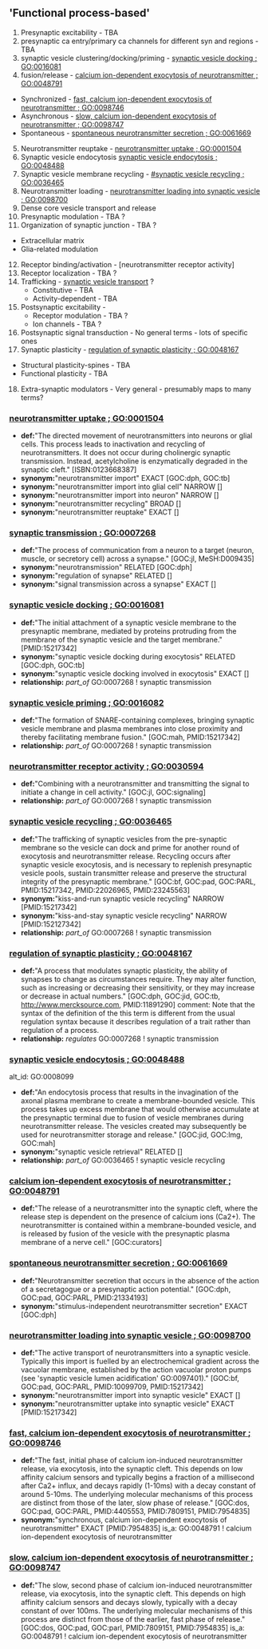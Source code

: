 ## 'Functional process-based'

1.	Presynaptic excitability  - TBA
2.	presynaptic ca entry/primary ca channels for different syn and regions  - TBA
3.	synaptic vesicle clustering/docking/priming  - [synaptic vesicle docking ; GO:0016081](#synaptic-vesicle-docking--go0016081)
4.	fusion/release - [calcium ion-dependent exocytosis of neurotransmitter ; GO:0048791](calcium-ion-dependent-exocytosis-of-neurotransmitter--go0048791)
  * Synchronized  - [fast, calcium ion-dependent exocytosis of neurotransmitter ; GO:0098746](#fast-calcium-ion-dependent-exocytosis-of-neurotransmitter--go0098746)
  * Asynchronous  - [slow, calcium ion-dependent exocytosis of neurotransmitter ; GO:0098747](#slow-calcium-ion-dependent-exocytosis-of-neurotransmitter--go0098747)
  * Spontaneous  - [spontaneous neurotransmitter secretion ; GO:0061669](#spontaneous-neurotransmitter-secretion--go0061669)
5.	Neurotransmitter reuptake  - [neurotransmitter uptake ; GO:0001504](#neurotransmitter-uptake-go0001504)
6.	Synaptic vesicle endocytosis [synaptic vesicle endocytosis ; GO:0048488](#synaptic-vesicle-endocytosis--go0048488)
7.	Synaptic vesicle membrane recycling  - [#synaptic vesicle recycling ; GO:0036465](synaptic-vesicle-recycling--go0036465)
8.	Neurotransmitter loading - [neurotransmitter loading into synaptic vesicle ; GO:0098700](#neurotransmitter-loading-into-synaptic-vesicle--go0098700)
9.	Dense core vesicle transport and release
10.	Presynaptic modulation - TBA ?
11.	Organization of synaptic junction - TBA ? 
  * Extracellular matrix
  * Glia-related modulation
12.	Receptor binding/activation - [neurotransmitter receptor activity]
13.	Receptor localization  - TBA ?
14.	Trafficking - [synaptic vesicle transport]() ?
	* Constitutive - TBA
	* Activity-dependent - TBA
15.	Postsynaptic excitability - 
 	* Receptor modulation - TBA ?
	* Ion channels  - TBA ?
16.	Postsynaptic signal transduction  - No general terms - lots of specific ones
17.	Synaptic plasticity  - [regulation of synaptic plasticity ; GO:0048167](#regulation-of-synaptic-plasticity--go0048167)
  * Structural plasticity-spines - TBA
  * Functional plasticity - TBA
18.	Extra-synaptic modulators  - Very general - presumably maps to many terms?




### [neurotransmitter uptake ; GO:0001504](http://www.ebi.ac.uk/QuickGO/GTerm?id=GO:0001504#term=annotation)
* __def:__"The directed movement of neurotransmitters into neurons or glial cells. This process leads to inactivation and recycling of neurotransmitters. It does not occur during cholinergic synaptic transmission. Instead, acetylcholine is enzymatically degraded in the synaptic cleft." [ISBN:0123668387]
* __synonym:__"neurotransmitter import" EXACT [GOC:dph, GOC:tb]
* __synonym:__"neurotransmitter import into glial cell" NARROW []
* __synonym:__"neurotransmitter import into neuron" NARROW []
* __synonym:__"neurotransmitter recycling" BROAD []
* __synonym:__"neurotransmitter reuptake" EXACT []

### [synaptic transmission ; GO:0007268](http://www.ebi.ac.uk/QuickGO/GTerm?id=GO:0007268#term=annotation)
* __def:__"The process of communication from a neuron to a target (neuron, muscle, or secretory cell) across a synapse." [GOC:jl, MeSH:D009435]
* __synonym:__"neurotransmission" RELATED [GOC:dph]
* __synonym:__"regulation of synapse" RELATED []
* __synonym:__"signal transmission across a synapse" EXACT []

### [synaptic vesicle docking ; GO:0016081](http://www.ebi.ac.uk/QuickGO/GTerm?id=GO:0016081#term=annotation)
* __def:__"The initial attachment of a synaptic vesicle membrane to the presynaptic membrane, mediated by proteins protruding from the membrane of the synaptic vesicle and the target membrane." [PMID:15217342]
* __synonym:__"synaptic vesicle docking during exocytosis" RELATED [GOC:dph, GOC:tb]
* __synonym:__"synaptic vesicle docking involved in exocytosis" EXACT []
* __relationship:__ _part_of_ GO:0007268 ! synaptic transmission

### [synaptic vesicle priming ; GO:0016082](http://www.ebi.ac.uk/QuickGO/GTerm?id=GO:0016082#term=annotation)
* __def:__"The formation of SNARE-containing complexes, bringing synaptic vesicle membrane and plasma membranes into close proximity and thereby facilitating membrane fusion." [GOC:mah, PMID:15217342]
* __relationship:__ _part_of_ GO:0007268 ! synaptic transmission

### [neurotransmitter receptor activity ; GO:0030594](http://www.ebi.ac.uk/QuickGO/GTerm?id=GO:0030594#term=annotation)
* __def:__"Combining with a neurotransmitter and transmitting the signal to initiate a change in cell activity." [GOC:jl, GOC:signaling]
* __relationship:__ _part_of_ GO:0007268 ! synaptic transmission

### [synaptic vesicle recycling ; GO:0036465](http://www.ebi.ac.uk/QuickGO/GTerm?id=GO:0036465#term=annotation)
* __def:__"The trafficking of synaptic vesicles from the pre-synaptic membrane so the vesicle can dock and prime for another round of exocytosis and neurotransmitter release. Recycling occurs after synaptic vesicle exocytosis, and is necessary to replenish presynaptic vesicle pools, sustain transmitter release and preserve the structural integrity of the presynaptic membrane." [GOC:bf, GOC:pad, GOC:PARL, PMID:15217342, PMID:22026965, PMID:23245563]
* __synonym:__"kiss-and-run synaptic vesicle recycling" NARROW [PMID:15217342]
* __synonym:__"kiss-and-stay synaptic vesicle recycling" NARROW [PMID:152127342]
* __relationship:__ _part_of_ GO:0007268 ! synaptic transmission

### [regulation of synaptic plasticity ; GO:0048167](http://www.ebi.ac.uk/QuickGO/GTerm?id=GO:0048167#term=annotation)
* __def:__"A process that modulates synaptic plasticity, the ability of synapses to change as circumstances require. They may alter function, such as increasing or decreasing their sensitivity, or they may increase or decrease in actual numbers." [GOC:dph, GOC:jid, GOC:tb, http://www.mercksource.com, PMID:11891290]
comment: Note that the syntax of the definition of the this term is different from the usual regulation syntax because it describes regulation of a trait rather than regulation of a process.
* __relationship:__ _regulates_ GO:0007268 ! synaptic transmission

### [synaptic vesicle endocytosis ; GO:0048488](http://www.ebi.ac.uk/QuickGO/GTerm?id=GO:0048488#term=annotation)
alt_id: GO:0008099
* __def:__"An endocytosis process that results in the invagination of the axonal plasma membrane to create a membrane-bounded vesicle. This process takes up excess membrane that would otherwise accumulate at the presynaptic terminal due to fusion of vesicle membranes during neurotransmitter release. The vesicles created may subsequently be used for neurotransmitter storage and release." [GOC:jid, GOC:lmg, GOC:mah]
* __synonym:__"synaptic vesicle retrieval" RELATED []
* __relationship:__ _part_of_ GO:0036465 ! synaptic vesicle recycling

### [calcium ion-dependent exocytosis of neurotransmitter ; GO:0048791](http://www.ebi.ac.uk/QuickGO/GTerm?id=GO:0048791#term=annotation)
* __def:__"The release of a neurotransmitter into the synaptic cleft, where the release step is dependent on the presence of calcium ions (Ca2+). The neurotransmitter is contained within a membrane-bounded vesicle, and is released by fusion of the vesicle with the presynaptic plasma membrane of a nerve cell." [GOC:curators]

### [spontaneous neurotransmitter secretion ; GO:0061669](http://www.ebi.ac.uk/QuickGO/GTerm?id=GO:0061669#term=annotation)
* __def:__"Neurotransmitter secretion that occurs in the absence of the action of a secretagogue or a presynaptic action potential." [GOC:dph, GOC:pad, GOC:PARL, PMID:21334193]
* __synonym:__"stimulus-independent neurotransmitter secretion" EXACT [GOC:dph]

### [neurotransmitter loading into synaptic vesicle ; GO:0098700](http://www.ebi.ac.uk/QuickGO/GTerm?id=GO:0098700#term=annotation)
* __def:__"The active transport of neurotransmitters into a synaptic vesicle. Typically this import is fuelled by an electrochemical gradient across the vacuolar membrane, established by the action vacuolar proton pumps (see 'synaptic vesicle lumen acidification' GO:0097401)." [GOC:bf, GOC:pad, GOC:PARL, PMID:10099709, PMID:15217342]
* __synonym:__"neurotransmitter import into synaptic vesicle" EXACT []
* __synonym:__"neurotransmitter uptake into synaptic vesicle" EXACT [PMID:15217342]

### [fast, calcium ion-dependent exocytosis of neurotransmitter ; GO:0098746](http://www.ebi.ac.uk/QuickGO/GTerm?id=GO:0098746#term=annotation)
* __def:__"The fast, initial phase of calcium ion-induced neurotransmitter release, via exocytosis, into the synaptic cleft. This depends on low affinity calcium sensors and typically begins a fraction of a millisecond after Ca2+ influx, and decays rapidly (1-10ms) with a decay constant of around 5-10ms. The underlying molecular mechanisms of this process are distinct from those of the later, slow phase of release." [GOC:dos, GOC:pad, GOC:PARL, PMID:4405553, PMID:7809151, PMID:7954835]
* __synonym:__"synchronous, calcium ion-dependent exocytosis of neurotransmitter" EXACT [PMID:7954835]
is_a: GO:0048791 ! calcium ion-dependent exocytosis of neurotransmitter

### [slow, calcium ion-dependent exocytosis of neurotransmitter ; GO:0098747](http://www.ebi.ac.uk/QuickGO/GTerm?id=GO:0098747#term=annotation)
* __def:__"The slow, second phase of calcium ion-induced neurotransmitter release, via exocytosis, into the synaptic cleft. This depends on high affinity calcium sensors and decays slowly, typically with a decay constant of over 100ms. The underlying molecular mechanisms of this process are distinct from those of the earlier, fast phase of release." [GOC:dos, GOC:pad, GOC:parl, PMID:7809151, PMID:7954835]
is_a: GO:0048791 ! calcium ion-dependent exocytosis of neurotransmitter
